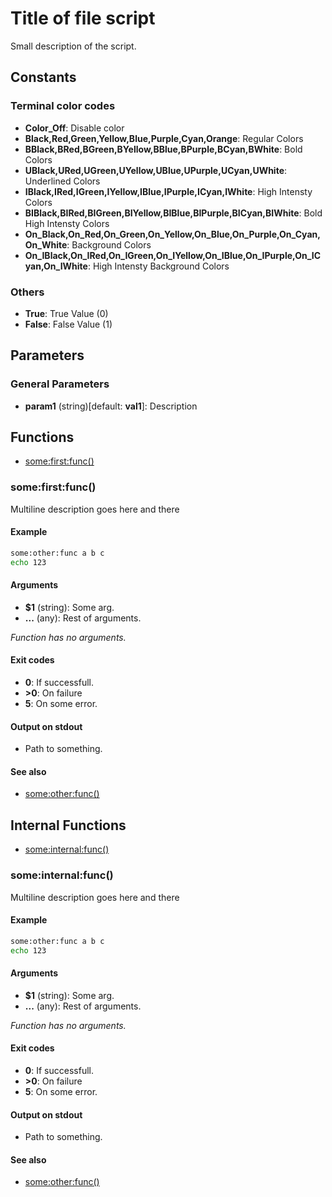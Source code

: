 # Title of file script

Small description of the script.

## Constants

### Terminal color codes
* **Color_Off**: Disable color
* **Black,Red,Green,Yellow,Blue,Purple,Cyan,Orange**: Regular Colors
* **BBlack,BRed,BGreen,BYellow,BBlue,BPurple,BCyan,BWhite**: Bold Colors
* **UBlack,URed,UGreen,UYellow,UBlue,UPurple,UCyan,UWhite**: Underlined Colors
* **IBlack,IRed,IGreen,IYellow,IBlue,IPurple,ICyan,IWhite**: High Intensty Colors
* **BIBlack,BIRed,BIGreen,BIYellow,BIBlue,BIPurple,BICyan,BIWhite**: Bold High Intensty Colors
* **On_Black,On_Red,On_Green,On_Yellow,On_Blue,On_Purple,On_Cyan,On_White**: Background Colors
* **On_IBlack,On_IRed,On_IGreen,On_IYellow,On_IBlue,On_IPurple,On_ICyan,On_IWhite**: High Intensty Background Colors
### Others
* **True**: True Value (0)
* **False**: False Value (1)


## Parameters

### General Parameters
* **param1** (string)[default: **val1**]: Description


## Functions
* [some:first:func()](#somefirstfunc)


### some:first:func()

Multiline description goes here and
there

#### Example

```bash
some:other:func a b c
echo 123
```

#### Arguments

* **$1** (string): Some arg.
* **...** (any): Rest of arguments.

_Function has no arguments._

#### Exit codes

* **0**:  If successfull.
* **>0**: On failure
* **5**:  On some error.

#### Output on stdout

* Path to something.

#### See also

* [some:other:func()](#some:other:func())



## Internal Functions
* [some:internal:func()](#someinternalfunc)


### some:internal:func()

Multiline description goes here and
there

#### Example

```bash
some:other:func a b c
echo 123
```

#### Arguments

* **$1** (string): Some arg.
* **...** (any): Rest of arguments.

_Function has no arguments._

#### Exit codes

* **0**:  If successfull.
* **>0**: On failure
* **5**:  On some error.

#### Output on stdout

* Path to something.

#### See also

* [some:other:func()](#some:other:func())


